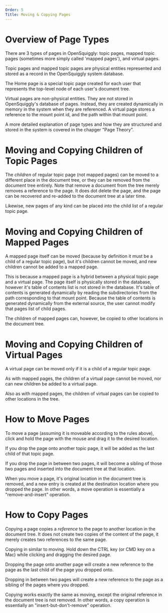 ```yaml
---
Order: 5
Title: Moving & Copying Pages
---
```

# Overview of Page Types

There are 3 types of pages in OpenSquiggly: topic pages, mapped topic pages (sometimes more simply
called 'mapped pages'), and virtual pages.

Topic pages and mapped topic pages are physical entities represented and stored as a record
in the OpenSquiggly system database.

The Home page is a special topic page created for each user that represents the top-level node
of each user's document tree.

Virtual pages are non-physical entities. They are not stored in OpenSquiggly's database of pages.
Instead, they are created dynamically in memory in the system when they are referenced. A virtual
page stores a reference to the mount point id, and the path within that mount point.

A more detailed explanation of page types and how they are structured and stored in the system
is covered in the chapger "Page Theory".

# Moving and Copying Children of Topic Pages

The *children* of regular topic page (not mapped pages) can be moved to a different place in the
document tree, or they can be removed from the document tree entirely. Note that remove a document
from the tree merely removes a reference to the page. It does dot delete the page, and the page
can be recovered and re-added to the document tree at a later time.

Likewise, new pages of any kind can be placed *into* the child list of a regular topic page.

# Moving and Copying Children of Mapped Pages

A mapped page itself can be moved (because by definition it must be a child of a regular topic page),
but it's children cannot be moved, and new children cannot be added to a mapped page.

This is because a mapped page is a hybrid between a physical topic page and a virtual page. The page
itself is physically stored in the database, however it's table of contents list is not stored in
the database. It's table of contents is generated dynamically by reading the subdirectories from the
path corresponding to that mount point. Because the table of contents is generated dynamically from
the external source, the user cannot modify that pages list of child pages.

The children of mapped pages can, however, be copied to other locations in the document tree.

# Moving and Copying Children of Virtual Pages

A virtual page can be moved only if it is a child of a regular topic page.

As with mapped pages, the children of a virtual page cannot be moved, nor can new children be
added to a virtual page.

Also as with mapped pages, the children of virtual pages can be copied to other locations in
the tree.

# How to Move Pages

To move a page (assuming it is moveable according to the rules above), click and hold the page
with the mouse and drag it to the desired location.

If you drop the page onto another topic page, it will be added as the last child of that topic
page.

If you drop the page in between two pages, it will become a sibling of those two pages and
inserted into the document tree at that location.

When you move a page, it's original location in the document tree is removed, and a new entry
is created at the destination location where you dropped the page. In other words, a move 
operation is essentially a "remove-and-insert" operation.

# How to Copy Pages

Copying a page copies a *reference* to the page to another location in the document tree. It does
not create two copies of the content of the page, it merely creates two references to the same
page.

Copying in similar to moving. Hold down the CTRL key (or CMD key on a Mac) while clicking and
dragging the desired page.

Dropping the page onto another page will create a new reference to the page as the last child
of the page you dropped onto.

Dropping in between two pages will create a new reference to the page as a sibling of the pages
where you dropped.

Copying works exactly the same as moving, except the original reference in the document tree
is not removed. In other words, a copy operation is essentially an "insert-but-don't-remove"
operation.

